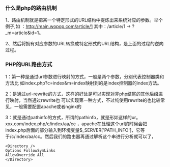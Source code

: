 ### 什么是php的路由机制
1、路由机制就是把某一个特定形式的URL结构中提炼出来系统对应的参数。举个例子,如
：http://main.wopop.com/article/1  其中：/article/1  -> ?_m=article&id=1。

2、然后将拥有对应参数的URL转换成特定形式的URL结构，是上面的过程的逆向过程。

### PHP的URL路由方式
1：第一种是通过url参数进行映射的方式，一般是两个参数，分别代表控制器类和方法比
如index.php?c=index&m=index映射到的是index控制器的index方法。

2：是通过url-rewrite的方式，这样的好处是可以实现对非php结尾的其他后缀进行映射，当然通过rewrite也
可以实现第一种方式，不过纯使用rewrite的也比较常见，一般需要配置apache或者nginx的

3：就是通过pathinfo的方式，所谓的pathinfo，就是形如这样的ur。xxx.com/index.php/c/index/aa/cc
，apache在处理这个url的时候会把index.php后面的部分输入到环境变量$_SERVER['PATH_INFO']，它等
于/c/index/aa/cc。然后我们的路由器再通过解析这个串进行分析就可以了，

```
<Directory />  
Options FollowSymLinks  
AllowOverride All  
</Directory> 
```
